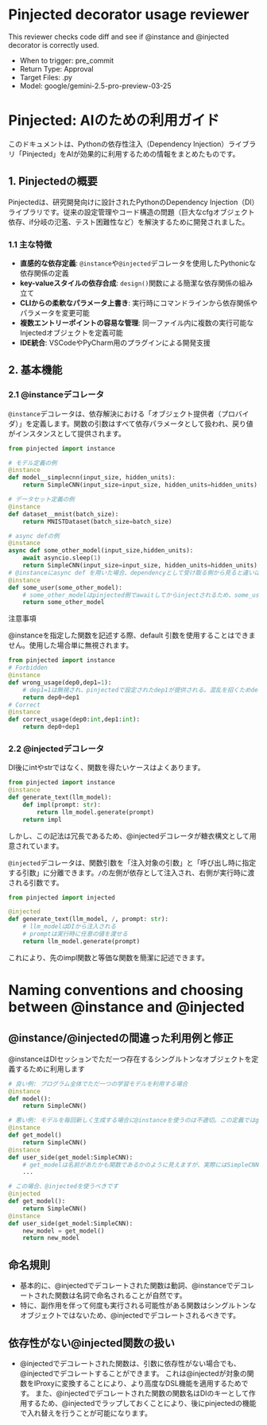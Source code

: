# Pinjected decorator usage reviewer
This reviewer checks code diff and see if @instance and @injected decorator is correctly used.
- When to trigger: pre_commit
- Return Type: Approval
- Target Files: .py
- Model: google/gemini-2.5-pro-preview-03-25

# Pinjected: AIのための利用ガイド

このドキュメントは、Pythonの依存性注入（Dependency Injection）ライブラリ「Pinjected」をAIが効果的に利用するための情報をまとめたものです。

## 1. Pinjectedの概要

Pinjectedは、研究開発向けに設計されたPythonのDependency Injection（DI）ライブラリです。従来の設定管理やコード構造の問題（巨大なcfgオブジェクト依存、if分岐の氾濫、テスト困難性など）を解決するために開発されました。

### 1.1 主な特徴

- **直感的な依存定義**: `@instance`や`@injected`デコレータを使用したPythonicな依存関係の定義
- **key-valueスタイルの依存合成**: `design()`関数による簡潔な依存関係の組み立て
- **CLIからの柔軟なパラメータ上書き**: 実行時にコマンドラインから依存関係やパラメータを変更可能
- **複数エントリーポイントの容易な管理**: 同一ファイル内に複数の実行可能なInjectedオブジェクトを定義可能
- **IDE統合**: VSCodeやPyCharm用のプラグインによる開発支援

## 2. 基本機能

### 2.1 @instanceデコレータ

`@instance`デコレータは、依存解決における「オブジェクト提供者（プロバイダ）」を定義します。関数の引数はすべて依存パラメータとして扱われ、戻り値がインスタンスとして提供されます。

```python
from pinjected import instance

# モデル定義の例
@instance
def model__simplecnn(input_size, hidden_units):
    return SimpleCNN(input_size=input_size, hidden_units=hidden_units)

# データセット定義の例
@instance
def dataset__mnist(batch_size):
    return MNISTDataset(batch_size=batch_size)

# async defの例
@instance
async def some_other_model(input_size,hidden_units):
    await asyncio.sleep(1)
    return SimpleCNN(input_size=input_size, hidden_units=hidden_units)
# @instanceにasync def を用いた場合、dependencyとして受け取る側から見ると違いはありません。
@instance
def some_user(some_other_model):
    # some_other_modelはpinjected側でawaitしてからinjectされるため、some_userはasyncかどうか気にする必要はない
    return some_other_model

```

注意事項

@instanceを指定した関数を記述する際、default 引数を使用することはできません。使用した場合単に無視されます。
```python
from pinjected import instance
# Forbidden
@instance
def wrong_usage(dep0,dep1=1):
    # dep1=1は無視され、pinjectedで設定されたdep1が提供される。混乱を招くためdefault parameterを使用しないこと
    return dep0+dep1
# Correct
@instance
def correct_usage(dep0:int,dep1:int):
    return dep0+dep1
```


### 2.2 @injectedデコレータ
DI後にintやstrではなく、関数を得たいケースはよくあります。
```python
from pinjected import instance
@instance
def generate_text(llm_model):
    def impl(prompt: str):
        return llm_model.generate(prompt)
    return impl
```
しかし、この記法は冗長であるため、@injectedデコレータが糖衣構文として用意されています。

`@injected`デコレータは、関数引数を「注入対象の引数」と「呼び出し時に指定する引数」に分離できます。`/`の左側が依存として注入され、右側が実行時に渡される引数です。
```python
from pinjected import injected

@injected
def generate_text(llm_model, /, prompt: str):
    # llm_modelはDIから注入される
    # promptは実行時に任意の値を渡せる
    return llm_model.generate(prompt)
```
これにより、先のimpl関数と等価な関数を簡潔に記述できます。

# Naming conventions and choosing between @instance and @injected

## @instance/@injectedの間違った利用例と修正
@instanceはDIセッションでただ一つ存在するシングルトンなオブジェクトを定義するために利用します
```python
# 良い例: プログラム全体でただ一つの学習モデルを利用する場合
@instance
def model():
    return SimpleCNN()

# 悪い例: モデルを毎回新しく生成する場合に@instanceを使うのは不適切。この定義ではget_modelキーにシングルトンなSimpleCNNが定義されます。
@instance
def get_model()
    return SimpleCNN()
@instance
def user_side(get_model:SimpleCNN):
    # get_modelは名前があたかも関数であるかのように見えますが、実際にはSimpleCNNのインスタンスです
    ...

# この場合、@injectedを使うべきです
@injected
def get_model():
    return SimpleCNN()
@instance 
def user_side(get_model:SimpleCNN):
    new_model = get_model()
    return new_model
```

## 命名規則
- 基本的に、@injectedでデコレートされた関数は動詞、@instanceでデコレートされた関数は名詞で命名されることが自然です。
- 特に、副作用を伴って何度も実行される可能性がある関数はシングルトンなオブジェクトではないため、@injectedでデコレートされるべきです。

## 依存性がない@injected関数の扱い
- @injectedでデコレートされた関数は、引数に依存性がない場合でも、@injectedでデコレートすることができます。
これは@injectedが対象の関数をIProxyに変換することにより、より高度なDSL機能を適用するためです。
また、@injectedでデコレートされた関数の関数名はDIのキーとして作用するため、@injectedでラップしておくことにより、後にpinjectedの機能で入れ替えを行うことが可能になります。


